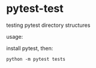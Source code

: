 # pytest-test
testing pytest directory structures


usage:

install pytest, then:

`python -m pytest tests`
